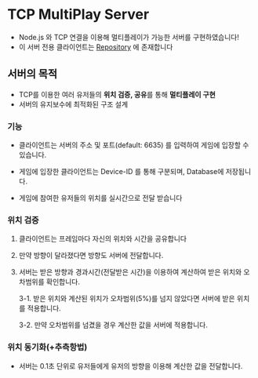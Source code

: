 # TCP MultiPlay Server

- Node.js 와 TCP 연결을 이용해 멀티플레이가 가능한 서버를 구현하였습니다!
- 이 서버 전용 클라이언트는 [Repository](https://github.com/bbie-6772/node5_unity_sample) 에 존재합니다

## 서버의 목적

- TCP를 이용한 여러 유저들의 **위치 검증, 공유**를 통해 **멀티플레이 구현**
- 서버의 유지보수에 최적화된 구조 설계

### 기능

- 클라이언트는 서버의 주소 및 포트(default: 6635) 를 입력하여 게임에 입장할 수 있습니다.

- 게임에 입장한 클라이언트는 Device-ID 를 통해 구분되며, Database에 저장됩니다.

- 게임에 참여한 유저들의 위치를 실시간으로 전달 받습니다

### 위치 검증

1. 클라이언트는 프레임마다 자신의 위치와 시간을 공유합니다

2. 만약 방향이 달라졌다면 방향도 서버에 전달합니다.

3. 서버는 받은 방향과 경과시간(전달받은 시간)을 이용하여 계산하여 받은 위치와 오차범위를 확인합니다.

    3-1. 받은 위치와 계산된 위치가 오차범위(5%)를 넘지 않았다면 서버에 받은 위치를 적용합니다.

    3-2. 만약 오차범위를 넘겼을 경우 계산한 값을 서버에 적용합니다.

### 위치 동기화(+추측항법)

- 서버는 0.1초 단위로 유저들에게 유저의 방향을 이용해 계산한 값을 전달합니다.
